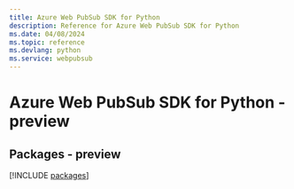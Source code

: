 ```yaml
---
title: Azure Web PubSub SDK for Python
description: Reference for Azure Web PubSub SDK for Python
ms.date: 04/08/2024
ms.topic: reference
ms.devlang: python
ms.service: webpubsub
---
```

# Azure Web PubSub SDK for Python - preview
## Packages - preview
[!INCLUDE [packages](web-pubsub-index.md)]